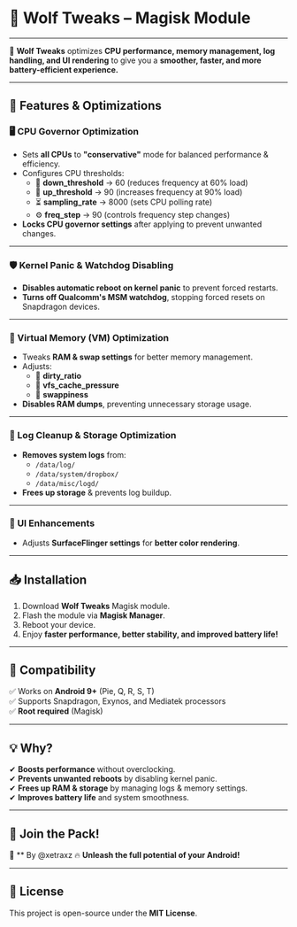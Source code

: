 # 🐺 Wolf Tweaks – Magisk Module  

****  
🐺 **Wolf Tweaks** optimizes **CPU performance, memory management, log handling, and UI rendering** to give you a **smoother, faster, and more battery-efficient experience.**  

---

## 🚀 Features & Optimizations  

### 🖥️ CPU Governor Optimization  
- Sets **all CPUs** to **"conservative"** mode for balanced performance & efficiency.  
- Configures CPU thresholds:  
  - 🔽 **down_threshold** → 60 (reduces frequency at 60% load)  
  - 🔼 **up_threshold** → 90 (increases frequency at 90% load)  
  - ⏳ **sampling_rate** → 8000 (sets CPU polling rate)  
  - ⚙️ **freq_step** → 90 (controls frequency step changes)  
- **Locks CPU governor settings** after applying to prevent unwanted changes.  

---

### 🛡️ Kernel Panic & Watchdog Disabling  
- **Disables automatic reboot on kernel panic** to prevent forced restarts.  
- **Turns off Qualcomm's MSM watchdog**, stopping forced resets on Snapdragon devices.  

---

### 🧠 Virtual Memory (VM) Optimization  
- Tweaks **RAM & swap settings** for better memory management.  
- Adjusts:  
  - 🔧 **dirty_ratio**  
  - 🔧 **vfs_cache_pressure**  
  - 🔧 **swappiness**  
- **Disables RAM dumps**, preventing unnecessary storage usage.  

---

### 🧹 Log Cleanup & Storage Optimization  
- **Removes system logs** from:  
  - `/data/log/`  
  - `/data/system/dropbox/`  
  - `/data/misc/logd/`  
- **Frees up storage** & prevents log buildup.  

---

### 🎨 UI Enhancements  
- Adjusts **SurfaceFlinger settings** for **better color rendering**.  

---

## 📥 Installation  

1. Download **Wolf Tweaks** Magisk module.  
2. Flash the module via **Magisk Manager**.  
3. Reboot your device.  
4. Enjoy **faster performance, better stability, and improved battery life!**  

---

## 📌 Compatibility  

✅ Works on **Android 9+** (Pie, Q, R, S, T)  
✅ Supports Snapdragon, Exynos, and Mediatek processors  
✅ **Root required** (Magisk)  

---

## 💡 Why?  

✔ **Boosts performance** without overclocking.  
✔ **Prevents unwanted reboots** by disabling kernel panic.  
✔ **Frees up RAM & storage** by managing logs & memory settings.  
✔ **Improves battery life** and system smoothness.  

---

## 🐺 Join the Pack!  

🔧 ** By @xetraxz
🔥 **Unleash the full potential of your Android!**  

---

## 📜 License  

This project is open-source under the **MIT License**.